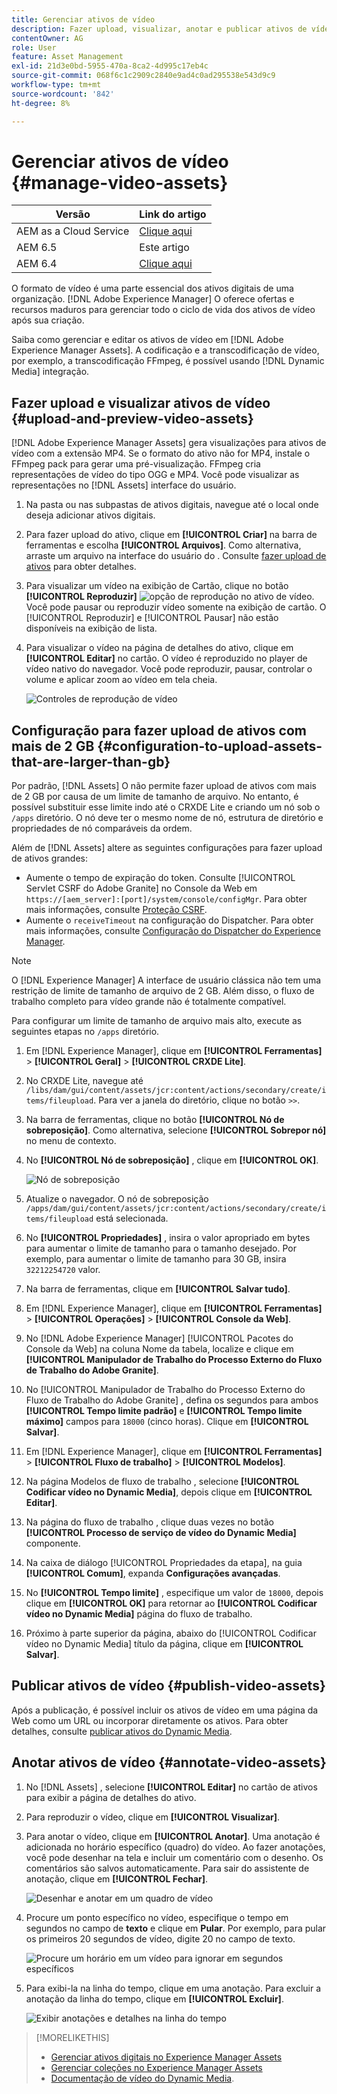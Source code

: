 ```yaml
---
title: Gerenciar ativos de vídeo
description: Fazer upload, visualizar, anotar e publicar ativos de vídeo em [!DNL Adobe Experience Manager].
contentOwner: AG
role: User
feature: Asset Management
exl-id: 21d3e0bd-5955-470a-8ca2-4d995c17eb4c
source-git-commit: 068f6c1c2909c2840e9ad4c0ad295538e543d9c9
workflow-type: tm+mt
source-wordcount: '842'
ht-degree: 8%

---
```


# Gerenciar ativos de vídeo {#manage-video-assets}

| Versão | Link do artigo |
| -------- | ---------------------------- |
| AEM as a Cloud Service | [Clique aqui](https://experienceleague.adobe.com/docs/experience-manager-cloud-service/content/assets/manage/manage-video-assets.html?lang=en) |
| AEM 6.5 | Este artigo |
| AEM 6.4 | [Clique aqui](https://experienceleague.adobe.com/docs/experience-manager-64/assets/managing/managing-video-assets.html?lang=en) |

O formato de vídeo é uma parte essencial dos ativos digitais de uma organização. [!DNL Adobe Experience Manager] O oferece ofertas e recursos maduros para gerenciar todo o ciclo de vida dos ativos de vídeo após sua criação.

Saiba como gerenciar e editar os ativos de vídeo em [!DNL Adobe Experience Manager Assets]. A codificação e a transcodificação de vídeo, por exemplo, a transcodificação FFmpeg, é possível usando [!DNL Dynamic Media] integração.

## Fazer upload e visualizar ativos de vídeo {#upload-and-preview-video-assets}

[!DNL Adobe Experience Manager Assets] gera visualizações para ativos de vídeo com a extensão MP4. Se o formato do ativo não for MP4, instale o FFmpeg pack para gerar uma pré-visualização. FFmpeg cria representações de vídeo do tipo OGG e MP4. Você pode visualizar as representações no [!DNL Assets] interface do usuário.

1. Na pasta ou nas subpastas de ativos digitais, navegue até o local onde deseja adicionar ativos digitais.
1. Para fazer upload do ativo, clique em **[!UICONTROL Criar]** na barra de ferramentas e escolha **[!UICONTROL Arquivos]**. Como alternativa, arraste um arquivo na interface do usuário do . Consulte [fazer upload de ativos](manage-assets.md#uploading-assets) para obter detalhes.
1. Para visualizar um vídeo na exibição de Cartão, clique no botão **[!UICONTROL Reproduzir]** ![opção de reprodução](assets/do-not-localize/play.png) no ativo de vídeo. Você pode pausar ou reproduzir vídeo somente na exibição de cartão. O [!UICONTROL Reproduzir] e [!UICONTROL Pausar] não estão disponíveis na exibição de lista.

1. Para visualizar o vídeo na página de detalhes do ativo, clique em **[!UICONTROL Editar]** no cartão. O vídeo é reproduzido no player de vídeo nativo do navegador. Você pode reproduzir, pausar, controlar o volume e aplicar zoom ao vídeo em tela cheia.

   ![Controles de reprodução de vídeo](assets/video-playback-controls.png)

## Configuração para fazer upload de ativos com mais de 2 GB {#configuration-to-upload-assets-that-are-larger-than-gb}

Por padrão, [!DNL Assets] O não permite fazer upload de ativos com mais de 2 GB por causa de um limite de tamanho de arquivo. No entanto, é possível substituir esse limite indo até o CRXDE Lite e criando um nó sob o `/apps` diretório. O nó deve ter o mesmo nome de nó, estrutura de diretório e propriedades de nó comparáveis da ordem.

Além de [!DNL Assets] altere as seguintes configurações para fazer upload de ativos grandes:

* Aumente o tempo de expiração do token. Consulte [!UICONTROL Servlet CSRF do Adobe Granite] no Console da Web em `https://[aem_server]:[port]/system/console/configMgr`. Para obter mais informações, consulte [Proteção CSRF](/help/sites-developing/csrf-protection.md).
* Aumente o `receiveTimeout` na configuração do Dispatcher. Para obter mais informações, consulte [Configuração do Dispatcher do Experience Manager](https://experienceleague.adobe.com/docs/experience-manager-dispatcher/using/configuring/dispatcher-configuration.html#renders-options).

>[!NOTE]
>
>O [!DNL Experience Manager] A interface de usuário clássica não tem uma restrição de limite de tamanho de arquivo de 2 GB. Além disso, o fluxo de trabalho completo para vídeo grande não é totalmente compatível.

Para configurar um limite de tamanho de arquivo mais alto, execute as seguintes etapas no `/apps` diretório.

1. Em [!DNL Experience Manager], clique em **[!UICONTROL Ferramentas]** > **[!UICONTROL Geral]** > **[!UICONTROL CRXDE Lite]**.
1. No CRXDE Lite, navegue até `/libs/dam/gui/content/assets/jcr:content/actions/secondary/create/items/fileupload`. Para ver a janela do diretório, clique no botão `>>`.
1. Na barra de ferramentas, clique no botão **[!UICONTROL Nó de sobreposição]**. Como alternativa, selecione **[!UICONTROL Sobrepor nó]** no menu de contexto.
1. No **[!UICONTROL Nó de sobreposição]** , clique em **[!UICONTROL OK]**.

   ![Nó de sobreposição](assets/overlay-node-path.png)

1. Atualize o navegador. O nó de sobreposição `/apps/dam/gui/content/assets/jcr:content/actions/secondary/create/items/fileupload` está selecionada.
1. No **[!UICONTROL Propriedades]** , insira o valor apropriado em bytes para aumentar o limite de tamanho para o tamanho desejado. Por exemplo, para aumentar o limite de tamanho para 30 GB, insira `32212254720` valor.

1. Na barra de ferramentas, clique em **[!UICONTROL Salvar tudo]**.
1. Em [!DNL Experience Manager], clique em **[!UICONTROL Ferramentas]** > **[!UICONTROL Operações]** > **[!UICONTROL Console da Web]**.
1. No [!DNL Adobe Experience Manager] [!UICONTROL Pacotes do Console da Web] na coluna Nome da tabela, localize e clique em **[!UICONTROL Manipulador de Trabalho do Processo Externo do Fluxo de Trabalho do Adobe Granite]**.
1. No [!UICONTROL Manipulador de Trabalho do Processo Externo do Fluxo de Trabalho do Adobe Granite] , defina os segundos para ambos **[!UICONTROL Tempo limite padrão]** e **[!UICONTROL Tempo limite máximo]** campos para `18000` (cinco horas). Clique em **[!UICONTROL Salvar]**.
1. Em [!DNL Experience Manager], clique em **[!UICONTROL Ferramentas]** > **[!UICONTROL Fluxo de trabalho]** > **[!UICONTROL Modelos]**.
1. Na página Modelos de fluxo de trabalho , selecione **[!UICONTROL Codificar vídeo no Dynamic Media]**, depois clique em **[!UICONTROL Editar]**.
1. Na página do fluxo de trabalho , clique duas vezes no botão **[!UICONTROL Processo de serviço de vídeo do Dynamic Media]** componente.
1. Na caixa de diálogo [!UICONTROL Propriedades da etapa], na guia **[!UICONTROL Comum]**, expanda **Configurações avançadas**.
1. No **[!UICONTROL Tempo limite]** , especifique um valor de `18000`, depois clique em **[!UICONTROL OK]** para retornar ao **[!UICONTROL Codificar vídeo no Dynamic Media]** página do fluxo de trabalho.
1. Próximo à parte superior da página, abaixo do [!UICONTROL Codificar vídeo no Dynamic Media] título da página, clique em **[!UICONTROL Salvar]**.

## Publicar ativos de vídeo {#publish-video-assets}

Após a publicação, é possível incluir os ativos de vídeo em uma página da Web como um URL ou incorporar diretamente os ativos. Para obter detalhes, consulte [publicar ativos do Dynamic Media](/help/assets/publishing-dynamicmedia-assets.md).

## Anotar ativos de vídeo {#annotate-video-assets}

1. No [!DNL Assets] , selecione **[!UICONTROL Editar]** no cartão de ativos para exibir a página de detalhes do ativo.
1. Para reproduzir o vídeo, clique em **[!UICONTROL Visualizar]**.
1. Para anotar o vídeo, clique em **[!UICONTROL Anotar]**. Uma anotação é adicionada no horário específico (quadro) do vídeo. Ao fazer anotações, você pode desenhar na tela e incluir um comentário com o desenho. Os comentários são salvos automaticamente. Para sair do assistente de anotação, clique em **[!UICONTROL Fechar]**.

   ![Desenhar e anotar em um quadro de vídeo](assets/annotate-video.png)

1. Procure um ponto específico no vídeo, especifique o tempo em segundos no campo de **texto** e clique em **Pular**. Por exemplo, para pular os primeiros 20 segundos de vídeo, digite 20 no campo de texto.

   ![Procure um horário em um vídeo para ignorar em segundos específicos](assets/seek-in-video.png)

1. Para exibi-la na linha do tempo, clique em uma anotação. Para excluir a anotação da linha do tempo, clique em **[!UICONTROL Excluir]**.

   ![Exibir anotações e detalhes na linha do tempo](assets/timeline-view-annotation.png)

>[!MORELIKETHIS]
>
>* [Gerenciar ativos digitais no Experience Manager Assets](/help/assets/manage-assets.md)
>* [Gerenciar coleções no Experience Manager Assets](/help/assets/manage-collections.md)
>* [Documentação de vídeo do Dynamic Media](/help/assets/video.md).

